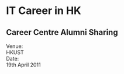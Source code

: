 IT Career in HK
=========

Career Centre Alumni Sharing 
---------


<div class="centralize">

  <div class="field">
    <div class="label">Venue:</div>
    <div class="value">HKUST</div>
  </div>

  <div class="field">
    <div class="label">Date:</div>
    <div class="value">19th April 2011</div>
  </div>

</div>